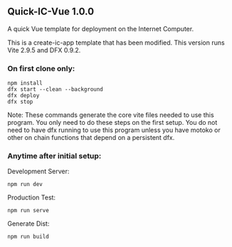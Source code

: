 ## Quick-IC-Vue 1.0.0

A quick Vue template for deployment on the Internet Computer.

This is a create-ic-app template that has been modified. This version runs Vite 2.9.5 and DFX 0.9.2.

### On first clone only:

```
npm install
dfx start --clean --background
dfx deploy
dfx stop
```
Note: These commands generate the core vite files needed to use this program. You only need to do these steps on the first setup. You do not need to have dfx running to use this program unless you have motoko or other on chain functions that depend on a persistent dfx.
<br>
### Anytime after initial setup:

Development Server:

```
npm run dev
```

Production Test:

```
npm run serve
```

Generate Dist:

```
npm run build
```
